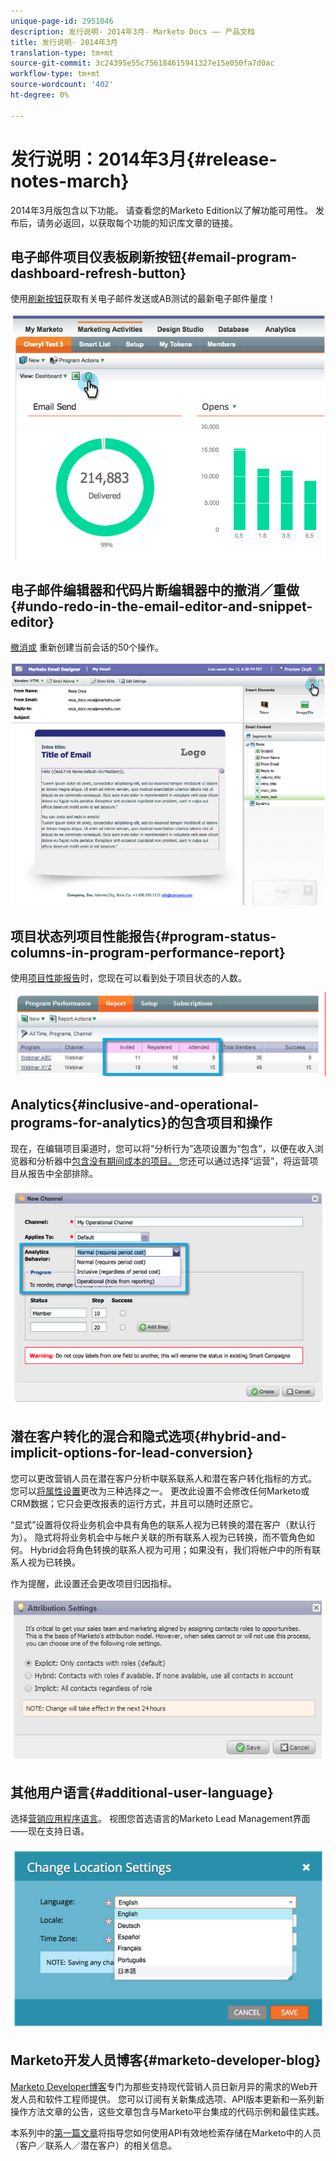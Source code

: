 ```yaml
---
unique-page-id: 2951046
description: 发行说明- 2014年3月- Marketo Docs —— 产品文档
title: 发行说明- 2014年3月
translation-type: tm+mt
source-git-commit: 3c24395e55c756184615941327e15e050fa7d0ac
workflow-type: tm+mt
source-wordcount: '402'
ht-degree: 0%

---
```



# 发行说明：2014年3月{#release-notes-march}

2014年3月版包含以下功能。 请查看您的Marketo Edition以了解功能可用性。 发布后，请务必返回，以获取每个功能的知识库文章的链接。

## 电子邮件项目仪表板刷新按钮{#email-program-dashboard-refresh-button}

使用[刷新按钮](/help/marketo/product-docs/email-marketing/email-programs/email-program-data/use-the-email-program-dashboard.md)获取有关电子邮件发送或AB测试的最新电子邮件量度！

![](assets/image2014-9-22-11-3a35-3a15.png)

## 电子邮件编辑器和代码片断编辑器中的撤消／重做{#undo-redo-in-the-email-editor-and-snippet-editor}

[撤消或](/help/marketo/product-docs/email-marketing/general/email-editor-2/edit-elements-in-an-email.md) 重新创建当前会话的50个操作。

![](assets/image2014-9-22-11-3a35-3a40.png)

## 项目状态列项目性能报告{#program-status-columns-in-program-performance-report}

使用[项目性能报告](/help/marketo/product-docs/core-marketo-concepts/programs/program-performance-report/add-program-status-columns-to-a-program-report.md)时，您现在可以看到处于项目状态的人数。

![](assets/image2014-9-22-11-3a36-3a13.png)

## Analytics{#inclusive-and-operational-programs-for-analytics}的包含项目和操作

现在，在编辑项目渠道时，您可以将“分析行为”选项设置为“包含”，以便在收入浏览器和分析器中[包含没有期间成本的项目。 ](/help/marketo/product-docs/reporting/revenue-cycle-analytics/program-analytics/make-a-program-without-a-period-cost-available-in-revenue-explorer-and-analyzers.md)您还可以通过选择“运营”，将运营项目从报告中全部排除。

![](assets/image2014-9-22-11-3a36-3a32.png)

## 潜在客户转化的混合和隐式选项{#hybrid-and-implicit-options-for-lead-conversion}

您可以更改营销人员在潜在客户分析中联系联系人和潜在客户转化指标的方式。 您可以[将属性设置](/help/marketo/product-docs/administration/settings/change-attribution-settings-for-analytics.md)更改为三种选择之一。 更改此设置不会修改任何Marketo或CRM数据；它只会更改报表的运行方式，并且可以随时还原它。

“显式”设置将仅将业务机会中具有角色的联系人视为已转换的潜在客户（默认行为）。 隐式将将业务机会中与帐户关联的所有联系人视为已转换，而不管角色如何。 Hybrid会将角色转换的联系人视为可用；如果没有，我们将帐户中的所有联系人视为已转换。

作为提醒，此设置还会更改项目归因指标。

![](assets/image2014-9-22-11-3a36-3a51.png)

## 其他用户语言{#additional-user-language}

选择[营销应用程序语言](/help/marketo/product-docs/administration/settings/select-your-language-locale-and-time-zone.md)。 视图您首选语言的Marketo Lead Management界面——现在支持日语。

![](assets/image2014-9-22-11-3a37-3a14.png)

## Marketo开发人员博客{#marketo-developer-blog}

[Marketo Developer博客](http://developers.marketo.com/blog/)专门为那些支持现代营销人员日新月异的需求的Web开发人员和软件工程师提供。 您可以订阅有关新集成选项、API版本更新和一系列新操作方法文章的公告，这些文章包含与Marketo平台集成的代码示例和最佳实践。

本系列中的[第一篇文章](http://developers.marketo.com/blog/retrieving-customer-and-prospect-information-from-marketo-using-the-api/)将指导您如何使用API有效地检索存储在Marketo中的人员（客户／联系人／潜在客户）的相关信息。
